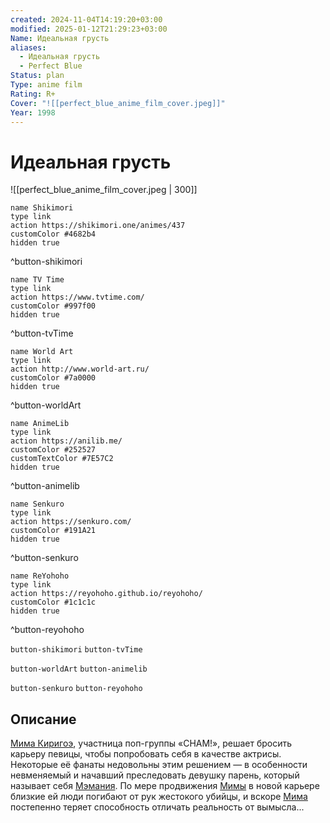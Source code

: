 ```yaml
---
created: 2024-11-04T14:19:20+03:00
modified: 2025-01-12T21:29:23+03:00
Name: Идеальная грусть
aliases:
  - Идеальная грусть
  - Perfect Blue
Status: plan
Type: anime film
Rating: R+
Cover: "![[perfect_blue_anime_film_cover.jpeg]]"
Year: 1998
---
```


# Идеальная грусть

![[perfect_blue_anime_film_cover.jpeg | 300]]

```button
name Shikimori
type link
action https://shikimori.one/animes/437
customColor #4682b4
hidden true
```
^button-shikimori

```button
name TV Time
type link
action https://www.tvtime.com/
customColor #997f00
hidden true
```
^button-tvTime

```button
name World Art
type link
action http://www.world-art.ru/
customColor #7a0000
hidden true
```
^button-worldArt

```button
name AnimeLib
type link
action https://anilib.me/
customColor #252527
customTextColor #7E57C2
hidden true
```
^button-animelib

```button
name Senkuro
type link
action https://senkuro.com/
customColor #191A21
hidden true
```
^button-senkuro

```button
name ReYohoho
type link
action https://reyohoho.github.io/reyohoho/
customColor #1c1c1c
hidden true
```
^button-reyohoho

`button-shikimori` `button-tvTime`

`button-worldArt` `button-animelib`

`button-senkuro` `button-reyohoho`

## Описание

[Мима Киригоэ](https://shikimori.one/characters/4866-mima-kirigoe), участница поп-группы «CHAM!», решает бросить карьеру певицы, чтобы попробовать себя в качестве актрисы. Некоторые её фанаты недовольны этим решением — в особенности невменяемый и начавший преследовать девушку парень, который называет себя [Мэмания](https://shikimori.one/characters/14123-mamoru-uchida). По мере продвижения [Мимы](https://shikimori.one/characters/4866-mima-kirigoe) в новой карьере близкие ей люди погибают от рук жестокого убийцы, и вскоре [Мима](https://shikimori.one/characters/4866-mima-kirigoe) постепенно теряет способность отличать реальность от вымысла...
